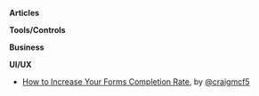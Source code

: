 
**Articles**

**Tools/Controls**

**Business**

**UI/UX**

* [How to Increase Your Forms Completion Rate](http://usabilityhour.com/better-forms/), by [@craigmcf5](https://twitter.com/craigmcf5)
